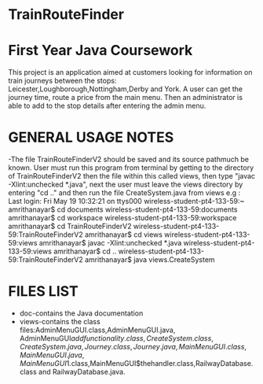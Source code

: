 # TrainRouteFinder
First Year Java Coursework
==================

This project is an application aimed at customers looking for information on train journeys between the stops:
Leicester,Loughborough,Nottingham,Derby and York. A user can get the journey time, route  a price from the main menu.
Then an administrator is able to add to the stop details after entering the admin menu.

GENERAL USAGE NOTES
===================
-The file TrainRouteFinderV2 should be saved and its source pathmuch be known. User must run this program from terminal 
by getting to the directory of TrainRouteFinderV2 then the file within this called views, then type "javac -Xlint:unchecked *.java",
next the user must leave the views directory by entering "cd .." and then run the file CreateSystem.java from views
e.g : Last login: Fri May 19 10:32:21 on ttys000
	wireless-student-pt4-133-59:~ amrithanayar$ cd documents
	wireless-student-pt4-133-59:documents amrithanayar$ cd workspace
	wireless-student-pt4-133-59:workspace amrithanayar$ cd TrainRouteFinderV2
	wireless-student-pt4-133-59:TrainRouteFinderV2 amrithanayar$ cd views
	wireless-student-pt4-133-59:views amrithanayar$ javac -Xlint:unchecked *.java
	wireless-student-pt4-133-59:views amrithanayar$ cd ..
	wireless-student-pt4-133-59:TrainRouteFinderV2 amrithanayar$ java views.CreateSystem	
	
FILES LIST
==========
* doc-contains the Java documentation
* views-contains the class files:AdminMenuGUI.class,AdminMenuGUI.java,
AdminMenuGUI$addfunctionality.class,CreateSystem.class,CreateSystem.java,Journey.class,Journey.java,MainMenuGUI.class,
MainMenuGUI.java,MainMenuGUI$1.class,MainMenuGUI$thehandler.class,RailwayDatabase.class and RailwayDatabase.java.
